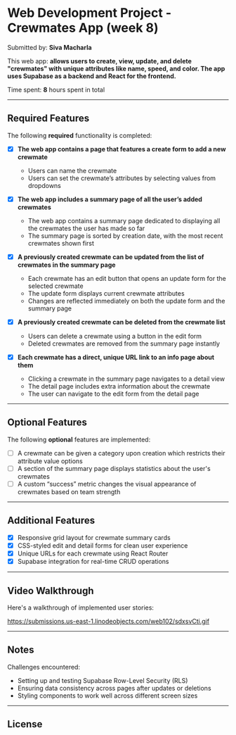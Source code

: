 # Web Development Project - Crewmates App (week 8)

Submitted by: **Siva Macharla**

This web app: **allows users to create, view, update, and delete "crewmates" with unique attributes like name, speed, and color. The app uses Supabase as a backend and React for the frontend.**

Time spent: **8** hours spent in total

---

## Required Features

The following **required** functionality is completed:

- [x] **The web app contains a page that features a create form to add a new crewmate**
  - Users can name the crewmate
  - Users can set the crewmate’s attributes by selecting values from dropdowns

- [x] **The web app includes a summary page of all the user’s added crewmates**
  - The web app contains a summary page dedicated to displaying all the crewmates the user has made so far
  - The summary page is sorted by creation date, with the most recent crewmates shown first

- [x] **A previously created crewmate can be updated from the list of crewmates in the summary page**
  - Each crewmate has an edit button that opens an update form for the selected crewmate
  - The update form displays current crewmate attributes
  - Changes are reflected immediately on both the update form and the summary page

- [x] **A previously created crewmate can be deleted from the crewmate list**
  - Users can delete a crewmate using a button in the edit form
  - Deleted crewmates are removed from the summary page instantly

- [x] **Each crewmate has a direct, unique URL link to an info page about them**
  - Clicking a crewmate in the summary page navigates to a detail view
  - The detail page includes extra information about the crewmate
  - The user can navigate to the edit form from the detail page

---

## Optional Features

The following **optional** features are implemented:

- [ ] A crewmate can be given a category upon creation which restricts their attribute value options
- [ ] A section of the summary page displays statistics about the user's crewmates
- [ ] A custom “success” metric changes the visual appearance of crewmates based on team strength

---

## Additional Features

- [x] Responsive grid layout for crewmate summary cards
- [x] CSS-styled edit and detail forms for clean user experience
- [x] Unique URLs for each crewmate using React Router
- [x] Supabase integration for real-time CRUD operations

---

## Video Walkthrough

Here's a walkthrough of implemented user stories:

https://submissions.us-east-1.linodeobjects.com/web102/sdxsvCti.gif



---

## Notes

Challenges encountered:
- Setting up and testing Supabase Row-Level Security (RLS)
- Ensuring data consistency across pages after updates or deletions
- Styling components to work well across different screen sizes

---

## License

